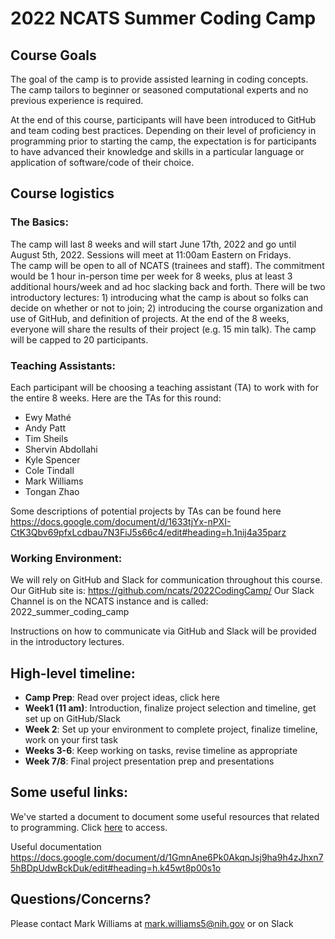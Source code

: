 # 2022 NCATS Summer Coding Camp

## Course Goals
The goal of the camp is to provide assisted learning in coding concepts.  The camp tailors to beginner or seasoned computational experts and no previous experience is required.

At the end of this course, participants will have been introduced to GitHub and team coding best practices.  Depending on their level of proficiency in programming prior to starting the camp, the expectation is for participants to have advanced their knowledge and skills in a particular language or application of software/code of their choice.

## Course logistics
### The Basics:
The camp will last 8 weeks and will start June 17th, 2022 and go until August 5th, 2022.  Sessions will meet at 11:00am Eastern on Fridays.  
The camp will be open to all of NCATS (trainees and staff).
The commitment would be 1 hour in-person time per week for 8 weeks, plus at least 3 additional hours/week and ad hoc slacking back and forth.
There will be two introductory lectures: 1) introducing what the camp is about so folks can decide on whether or not to join; 2) introducing the course organization and use of GitHub, and definition of projects.
At the end of the 8 weeks, everyone will share the results of their project (e.g. 15 min talk).
The camp will be capped to 20 participants.

### Teaching Assistants:
Each participant will be choosing a teaching assistant (TA) to work with for the entire 8 weeks. Here are the TAs for this round:
- Ewy Mathé
- Andy Patt
- Tim Sheils
- Shervin Abdollahi
- Kyle Spencer
- Cole Tindall
- Mark Williams
- Tongan Zhao

Some descriptions of potential projects by TAs can be found here
https://docs.google.com/document/d/1633tjYx-nPXI-CtK3Qbv69pfxLcdbau7N3FiJ5s66c4/edit#heading=h.1nij4a35parz


### Working Environment:
We will rely on GitHub and Slack for communication throughout this course.
Our GitHub site is: https://github.com/ncats/2022CodingCamp/
Our Slack Channel is on the NCATS instance and is called: 2022_summer_coding_camp

Instructions on how to communicate via GitHub and Slack will be provided in the introductory lectures.

## High-level timeline:

- __Camp Prep__: Read over project ideas, click here
- __Week1 (11 am)__: Introduction, finalize project selection and timeline, get set up on GitHub/Slack
- __Week 2__: Set up your environment to complete project, finalize timeline, work on your first task
- __Weeks 3-6__: Keep working on tasks, revise timeline as appropriate
- __Week 7/8__: Final project presentation prep and presentations

## Some useful links:
We've started a document to document some useful resources that related to programming.  Click [here](https://docs.google.com/document/d/1GmnAne6Pk0AkqnJsj9ha9h4zJhxn75hBDpUdwBckDuk/edit#heading=h.ars36iw8ugsw) to access.

Useful documentation 
https://docs.google.com/document/d/1GmnAne6Pk0AkqnJsj9ha9h4zJhxn75hBDpUdwBckDuk/edit#heading=h.k45wt8p00s1o


## Questions/Concerns?
Please contact Mark Williams at mark.williams5@nih.gov or on Slack
